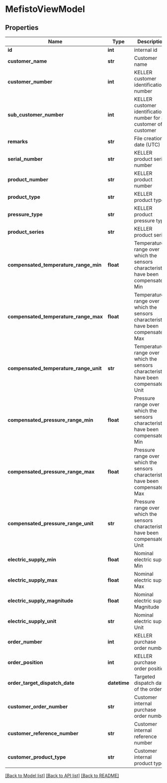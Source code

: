 # MefistoViewModel

## Properties
Name | Type | Description | Notes
------------ | ------------- | ------------- | -------------
**id** | **int** | internal id | [optional] 
**customer_name** | **str** | Customer name | [optional] 
**customer_number** | **int** | KELLER customer identification number | [optional] 
**sub_customer_number** | **int** | KELLER customer identification number for a customer of a customer | [optional] 
**remarks** | **str** | File creation date (UTC) | [optional] 
**serial_number** | **str** | KELLER product serial number | [optional] 
**product_number** | **str** | KELLER product number | [optional] 
**product_type** | **str** | KELLER product type | [optional] 
**pressure_type** | **str** | KELLER product pressure type | [optional] 
**product_series** | **str** | KELLER product series | [optional] 
**compensated_temperature_range_min** | **float** | Temperature range over which the sensors characteristics have been compensated  Min | [optional] 
**compensated_temperature_range_max** | **float** | Temperature range over which the sensors characteristics have been compensated  Max | [optional] 
**compensated_temperature_range_unit** | **str** | Temperature range over which the sensors characteristics have been compensated  Unit | [optional] 
**compensated_pressure_range_min** | **float** | Pressure range over which the sensors characteristics have been compensated  Min | [optional] 
**compensated_pressure_range_max** | **float** | Pressure range over which the sensors characteristics have been compensated  Max | [optional] 
**compensated_pressure_range_unit** | **str** | Pressure range over which the sensors characteristics have been compensated  Unit | [optional] 
**electric_supply_min** | **float** | Nominal electric supply  Min | [optional] 
**electric_supply_max** | **float** | Nominal electric supply  Max | [optional] 
**electric_supply_magnitude** | **float** | Nominal electric supply  Magnitude | [optional] 
**electric_supply_unit** | **str** | Nominal electric supply  Unit | [optional] 
**order_number** | **int** | KELLER purchase order number | [optional] 
**order_position** | **int** | KELLER purchase order position | [optional] 
**order_target_dispatch_date** | **datetime** | Targeted dispatch date of the order | [optional] 
**customer_order_number** | **str** | Customer internal purchase order number | [optional] 
**customer_reference_number** | **str** | Customer internal reference number | [optional] 
**customer_product_type** | **str** | Customer internal product type | [optional] 

[[Back to Model list]](../README.md#documentation-for-models) [[Back to API list]](../README.md#documentation-for-api-endpoints) [[Back to README]](../README.md)

